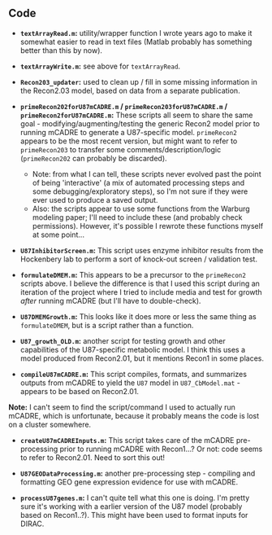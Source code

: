 
## Code

+ **`textArrayRead.m`:** utility/wrapper function I wrote years ago to make it somewhat easier to read in text files (Matlab probably has something better than this by now).

+ **`textArrayWrite.m`:** see above for `textArrayRead`.

+ **`Recon203_updater`:** used to clean up / fill in some missing information in the Recon2.03 model, based on data from a separate publication.

+ **`primeRecon202forU87mCADRE.m` / `primeRecon203forU87mCADRE.m` / `primeRecon2forU87mCADRE.m`:** These scripts all seem to share the same goal - modifying/augmenting/testing the generic Recon2 model prior to running mCADRE to generate a U87-specific model. `primeRecon2` appears to be the most recent version, but might want to refer to `primeRecon203` to transfer some comments/description/logic (`primeRecon202` can probably be discarded).
    + Note: from what I can tell, these scripts never evolved past the point of being 'interactive' (a mix of automated processing steps and some debugging/exploratory steps), so I'm not sure if they were ever used to produce a saved output.
    + Also: the scripts appear to use some functions from the Warburg modeling paper; I'll need to include these (and probably check permissions). However, it's possible I rewrote these functions myself at some point...

+ **`U87InhibitorScreen.m`:** This script uses enzyme inhibitor results from the Hockenbery lab to perform a sort of knock-out screen / validation test.

+ **`formulateDMEM.m`:** This appears to be a precursor to the `primeRecon2` scripts above. I believe the difference is that I used this script during an iteration of the project where I tried to include media and test for growth *after* running mCADRE (but I'll have to double-check).

+ **`U87DMEMGrowth.m`:** This looks like it does more or less the same thing as `formulateDMEM`, but is a script rather than a function.

+ **`U87_growth_OLD.m`:** another script for testing growth and other capabilities of the U87-specific metabolic model. I think this uses a model produced from Recon2.01, but it mentions Recon1 in some places.

+ **`compileU87mCADRE.m`:** This script compiles, formats, and summarizes outputs from mCADRE to yield the `U87` model in `U87_CbModel.mat` - appears to be based on Recon2.01.

**Note:** I can't seem to find the script/command I used to actually run mCADRE, which is unfortunate, because it probably means the code is lost on a cluster somewhere.

+ **`createU87mCADREInputs.m`:** This script takes care of the mCADRE pre-processing prior to running mCADRE with Recon1...? Or not: code seems to refer to Recon2.01. Need to sort this out!

+ **`U87GEODataProcessing.m`:** another pre-processing step - compiling and formatting GEO gene expression evidence for use with mCADRE.

+ **`processU87genes.m`:** I can't quite tell what this one is doing. I'm pretty sure it's working with a earlier version of the U87 model (probably based on Recon1..?). This might have been used to format inputs for DIRAC.
